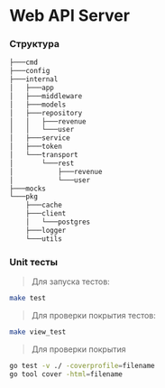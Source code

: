 # Web API Server

### Структура
```bash
├───cmd
├───config
├───internal
│   ├───app
│   ├───middleware
│   ├───models
│   ├───repository
│   │   ├───revenue
│   │   └───user
│   ├───service
│   ├───token
│   └───transport
│       └───rest
│           ├───revenue
│           └───user
├───mocks
└───pkg
    ├───cache
    ├───client
    │   └───postgres
    ├───logger
    └───utils
```

### Unit тесты
>   Для запуска тестов:

```bash
make test
```

>   Для проверки покрытия тестов:

```bash
make view_test
```

>   Для проверки покрытия
```bash
go test -v ./ -coverprofile=filename
go tool cover -html=filename
```